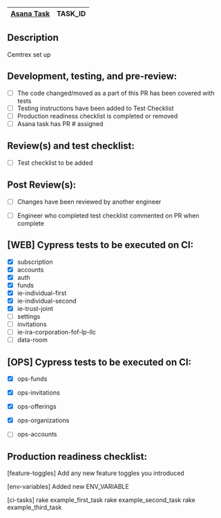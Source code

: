 | [Asana Task](https://app.asana.com/0/0/TASK_ID) | TASK_ID |
|----------------------------------------------------------|------------------|

## Description
Cemtrex set up

## Development, testing, and pre-review:
- [ ] The code changed/moved as a part of this PR has been covered with tests
- [ ] Testing instructions have been added to Test Checklist
- [ ] Production readiness checklist is completed or removed
- [ ] Asana task has PR # assigned

## Review(s) and test checklist:
- [ ] Test checklist to be added

## Post Review(s):
- [ ] Changes have been reviewed by another engineer
- [ ] Engineer who completed test checklist commented on PR when complete


## [WEB] Cypress tests to be executed on CI:
- [x] subscription
- [x] accounts
- [x] auth
- [x] funds
- [x] ie-individual-first
- [x] ie-individual-second
- [x] ie-trust-joint
- [ ] settings
- [ ] invitations
- [ ] ie-ira-corporation-fof-lp-llc
- [ ] data-room

## [OPS] Cypress tests to be executed on CI:
- [x] ops-funds
- [x] ops-invitations
- [x] ops-offerings
- [x] ops-organizations
- [ ] ops-accounts


## Production readiness checklist:
[feature-toggles]
Add any new feature toggles you introduced

[env-variables]
Added new ENV_VARIABLE

[ci-tasks]
rake example_first_task
rake example_second_task
rake example_third_task
